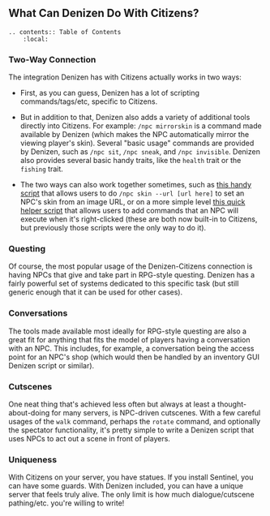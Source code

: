 What Can Denizen Do With Citizens?
----------------------------------

```eval_rst
.. contents:: Table of Contents
    :local:
```

### Two-Way Connection

The integration Denizen has with Citizens actually works in two ways:

- First, as you can guess, Denizen has a lot of scripting commands/tags/etc, specific to Citizens.

- But in addition to that, Denizen also adds a variety of additional tools directly into Citizens. For example: `/npc mirrorskin` is a command made available by Denizen (which makes the NPC automatically mirror the viewing player's skin). Several "basic usage" commands are provided by Denizen, such as `/npc sit`, `/npc sneak`, and `/npc invisible`. Denizen also provides several basic handy traits, like the `health` trait or the `fishing` trait.

- The two ways can also work together sometimes, such as [this handy script](https://forum.denizenscript.com/viewtopic.php?f=13&t=241) that allows users to do `/npc skin --url [url here]` to set an NPC's skin from an image URL, or on a more simple level [this quick helper script](https://forum.denizenscript.com/viewtopic.php?f=13&t=149) that allows users to add commands that an NPC will execute when it's right-clicked <span class="parens">(these are both now built-in to Citizens, but previously those scripts were the only way to do it)</span>.

### Questing

Of course, the most popular usage of the Denizen-Citizens connection is having NPCs that give and take part in RPG-style questing. Denizen has a fairly powerful set of systems dedicated to this specific task <span class="parens">(but still generic enough that it can be used for other cases)</span>.

### Conversations

The tools made available most ideally for RPG-style questing are also a great fit for anything that fits the model of players having a conversation with an NPC. This includes, for example, a conversation being the access point for an NPC's shop <span class="parens">(which would then be handled by an inventory GUI Denizen script or similar)</span>.

### Cutscenes

One neat thing that's achieved less often but always at least a thought-about-doing for many servers, is NPC-driven cutscenes. With a few careful usages of the `walk` command, perhaps the `rotate` command, and optionally the spectator functionality, it's pretty simple to write a Denizen script that uses NPCs to act out a scene in front of players.

### Uniqueness

With Citizens on your server, you have statues. If you install Sentinel, you can have some guards. With Denizen included, you can have a unique server that feels truly alive. The only limit is how much dialogue/cutscene pathing/etc. you're willing to write!

